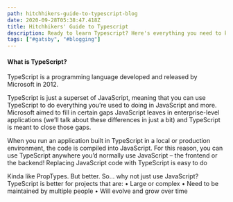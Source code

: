 ```yaml
---
path: hitchhikers-guide-to-typescript-blog
date: 2020-09-28T05:38:47.418Z
title: Hitchhikers' Guide to Typescript
description: Ready to learn Typescript? Here's everything you need to know to get started
tags: ["#gatsby", "#blogging"]
---
```


#### **What is TypeScript?**
TypeScript is a programming language developed and released by Microsoft in 2012.

TypeScript is just a superset of JavaScript, meaning that you can use TypeScript to do everything you’re used to doing in JavaScript and more.  Microsoft aimed to fill in certain gaps JavaScript leaves in enterprise-level applications (we’ll talk about these differences in just a bit) and TypeScript is meant to close those gaps.

When you run an application built in TypeScript in a local or production environment, the code is compiled into JavaScript.  For this reason, you can use TypeScript anywhere you’d normally use JavaScript – the frontend or the backend!  Replacing JavaScript code with TypeScript is easy to do

Kinda like PropTypes.  But better.
So… why not just use JavaScript?  TypeScript is better for projects that are:
•	Large or complex
•	Need to be maintained by multiple people
•	Will evolve and grow over time

